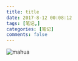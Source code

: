 ```yaml
---
title: title
date: 2017-8-12 00:08:12
tags: [笔记,]
categories: [笔记]
comments: false
---
```

![mahua]()
<!--more-->
